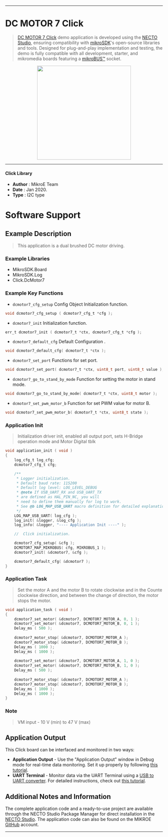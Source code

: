 
---
# DC MOTOR 7 Click

> [DC MOTOR 7 Click](https://www.mikroe.com/?pid_product=MIKROE-3289) demo application is developed using
the [NECTO Studio](https://www.mikroe.com/necto), ensuring compatibility with [mikroSDK](https://www.mikroe.com/mikrosdk)'s
open-source libraries and tools. Designed for plug-and-play implementation and testing, the demo is fully compatible with
all development, starter, and mikromedia boards featuring a [mikroBUS&trade;](https://www.mikroe.com/mikrobus) socket.

<p align="center">
  <img src="https://www.mikroe.com/?pid_product=MIKROE-3289&image=1" height=300px>
</p>

---

#### Click Library

- **Author**        : MikroE Team
- **Date**          : Jan 2020.
- **Type**          : I2C type

# Software Support

## Example Description

> This application is a dual brushed DC motor driving.

### Example Libraries

- MikroSDK.Board
- MikroSDK.Log
- Click.DcMotor7

### Example Key Functions

- `dcmotor7_cfg_setup` Config Object Initialization function. 
```c
void dcmotor7_cfg_setup ( dcmotor7_cfg_t *cfg );
``` 
 
- `dcmotor7_init` Initialization function. 
```c
err_t dcmotor7_init ( dcmotor7_t *ctx, dcmotor7_cfg_t *cfg );
```

- `dcmotor7_default_cfg` Default Configuration . 
```c
void dcmotor7_default_cfg( dcmotor7_t *ctx );
```

- `dcmotor7_set_port` Functions for set port. 
```c
void dcmotor7_set_port( dcmotor7_t *ctx, uint8_t port, uint8_t value );
```
 
- `dcmotor7_go_to_stand_by_mode` Function for setting the motor in stand mode. 
```c
void dcmotor7_go_to_stand_by_mode( dcmotor7_t *ctx, uint8_t motor );
```

- `dcmotor7_set_pwm_motor_b` Function for set PWM value for motor B. 
```c
void dcmotor7_set_pwm_motor_b( dcmotor7_t *ctx, uint8_t state );
```

### Application Init

> Initialization driver init, enabled all output port, sets H-Bridge operation mode and Motor Digital tblk

```c
void application_init ( void )
{
    log_cfg_t log_cfg;
    dcmotor7_cfg_t cfg;

    /** 
     * Logger initialization.
     * Default baud rate: 115200
     * Default log level: LOG_LEVEL_DEBUG
     * @note If USB_UART_RX and USB_UART_TX 
     * are defined as HAL_PIN_NC, you will 
     * need to define them manually for log to work. 
     * See @b LOG_MAP_USB_UART macro definition for detailed explanation.
     */
    LOG_MAP_USB_UART( log_cfg );
    log_init( &logger, &log_cfg );
    log_info( &logger, "---- Application Init ----" );

    //  Click initialization.

    dcmotor7_cfg_setup( &cfg );
    DCMOTOR7_MAP_MIKROBUS( cfg, MIKROBUS_1 );
    dcmotor7_init( &dcmotor7, &cfg );

    dcmotor7_default_cfg( &dcmotor7 );
}
```

### Application Task

> Set the motor A and the motor B to rotate clockwise and in the Counte clockwise direction, 
> and between the change of direction, the motor stops the motor. 

```c
void application_task ( void )
{
    dcmotor7_set_motor( &dcmotor7, DCMOTOR7_MOTOR_A, 0, 1 );
    dcmotor7_set_motor( &dcmotor7, DCMOTOR7_MOTOR_B, 0, 1 );
    Delay_ms ( 500 );
    
    dcmotor7_motor_stop( &dcmotor7, DCMOTOR7_MOTOR_A );
    dcmotor7_motor_stop( &dcmotor7, DCMOTOR7_MOTOR_B );
    Delay_ms ( 1000 );
    Delay_ms ( 1000 );
    
    dcmotor7_set_motor( &dcmotor7, DCMOTOR7_MOTOR_A, 1, 0 );
    dcmotor7_set_motor( &dcmotor7, DCMOTOR7_MOTOR_B, 1, 0 );
    Delay_ms ( 500 );
    
    dcmotor7_motor_stop( &dcmotor7, DCMOTOR7_MOTOR_A );
    dcmotor7_motor_stop( &dcmotor7, DCMOTOR7_MOTOR_B );
    Delay_ms ( 1000 );
    Delay_ms ( 1000 );
}
```

### Note

> VM input - 10 V (min) to 47 V (max)

## Application Output

This Click board can be interfaced and monitored in two ways:
- **Application Output** - Use the "Application Output" window in Debug mode for real-time data monitoring.
Set it up properly by following [this tutorial](https://www.youtube.com/watch?v=ta5yyk1Woy4).
- **UART Terminal** - Monitor data via the UART Terminal using
a [USB to UART converter](https://www.mikroe.com/click/interface/usb?interface*=uart,uart). For detailed instructions,
check out [this tutorial](https://help.mikroe.com/necto/v2/Getting%20Started/Tools/UARTTerminalTool).

## Additional Notes and Information

The complete application code and a ready-to-use project are available through the NECTO Studio Package Manager for 
direct installation in the [NECTO Studio](https://www.mikroe.com/necto). The application code can also be found on
the MIKROE [GitHub](https://github.com/MikroElektronika/mikrosdk_click_v2) account.

---
